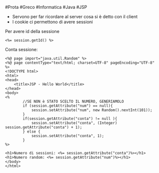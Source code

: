 #Prota #Greco #Informatica #Java #JSP
- Servono per far ricordare al server cosa si è detto con il client
- I cookie ci permettono di avere sessioni

Per avere id della sessione
```html:
<%= session.getId() %>
```

Conta sessione:
```jsp:
<%@ page import="java.util.Random" %>  
<%@ page contentType="text/html; charset=UTF-8" pageEncoding="UTF-8" %>  
<!DOCTYPE html>  
<html>  
<head>  
    <title>JSP - Hello World</title>  
</head>  
<body>  
<%  
        //SE NON è STATO SCELTO IL NUMERO, GENERIAMOLO  
        if (session.getAttribute("num") == null){  
            session.setAttribute("num", new Random().nextInt(101));  
        }  
        if(session.getAttribute("conta") != null ){  
            session.setAttribute("conta", (Integer) session.getAttribute("conta") + 1);  
        } else {  
            session.setAttribute("conta", 1);  
        }  
%>  
  
<h1>Numero di sessioni: <%= session.getAttribute("conta")%></h1>  
<h1>Numero random: <%= session.getAttribute("num")%></h1>  
</body>  
</html>

```
